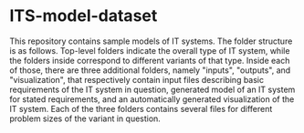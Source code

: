# ITS-model-dataset

This repository contains sample models of IT systems. The folder structure is as follows. Top-level folders indicate the overall type of IT system, while the folders inside correspond to different variants of that type. Inside each of those, there are three additional folders, namely "inputs", "outputs", and "visualization", that respectively contain input files describing basic requirements of the IT system in question, generated model of an IT system for stated requirements, and an automatically generated visualization of the IT system. Each of the three folders contains several files for different problem sizes of the variant in question.